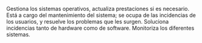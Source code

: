 
Gestiona los sistemas operativos, actualiza prestaciones si es necesario. Está a cargo del mantenimiento del sistema; se ocupa de las incidencias de los usuarios, y resuelve los problemas que les surgen. Soluciona incidencias tanto de hardware como de software. Monitoriza los diferentes sistemas.
